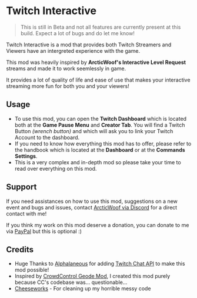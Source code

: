 # Twitch Interactive

> <cy>This is still in Beta and not all features are currently present at this build. Expect a lot of bugs and do let me know!</cy>

<cp>Twitch Interactive</cp> is a mod that provides both <cp>Twitch Streamers and Viewers</cp> have an <cl>intergreted experience</cl> with the game.

This mod was heavily inspired by **ArcticWoof's Interactive Level Request** streams and made it to work seemlessly in game.

It provides a lot of quality of life and ease of use that makes your interactive streaming more fun for both you and your viewers!
## Usage
- To use this mod, you can open the <cp>**Twitch Dashboard**</cp> which is located both at the **Game Pause Menu** and **Creator Tab**. You will find a <cp>Twitch Button</cp> *(wrench button)* and which will ask you to link your Twitch Account to the dashboard.
- If you need to know how everything this mod has to offer, please refer to the handbook which is located at the **Dashboard** or at the **Commands Settings**.
- This is a <cr>very complex and in-depth mod</cr> so please take your time to read over everything on this mod.
## Support
If you need assistances on how to use this mod, suggestions on a new event and bugs and issues, contact [ArcticWoof via Discord](https://discord.gg/gXcppxTNxC) for a direct contact with me!

If you think my work on this mod deserve a donation, you can donate to me via [PayPal](https://www.paypal.com/donate/?business=payment%40arcticwoof.com.au&item_name=Project+Donation%2FFunds&currency_code=AUD) but this is optional :)
## Credits
- Huge Thanks to [Alphalaneous](user:1139015) for adding [Twitch Chat API](https://geode-sdk.org/mods/alphalaneous.twitch_chat_api) to make this mod possible!
- Inspired by [CrowdControl Geode Mod](https://github.com/WarpWorld/CCPack-PC-GeometryDash), I created this mod purely because CC's codebase was... questionable...
- [Cheeseworks](user:6408873) - For cleaning up my horrible messy code
